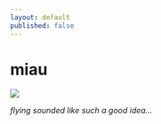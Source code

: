 ```yaml
---
layout: default
published: false
---
```


# miau

![](https://dl.dropbox.com/u/4390122/2012-11-18%2009.23.19.jpg)

_flying sounded like such a good idea..._